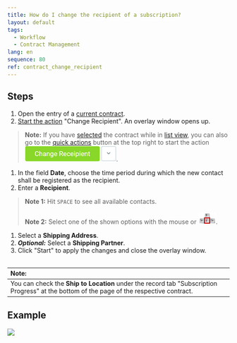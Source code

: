 ```yaml
---
title: How do I change the recipient of a subscription?
layout: default
tags:
  - Workflow
  - Contract Management
lang: en
sequence: 80
ref: contract_change_recipient
---
```


## Steps
1. Open the entry of a [current contract](Create_contract).
1. [Start the action](StartAction) "Change Recipient". An overlay window opens up.
 >**Note:** If you have [selected](RecordSelection) the contract while in [list view](ViewModes), you can also go to the [quick actions](StartAction) button at the top right to start the action ![](assets/Change_recipient_button.png).

1. In the field **Date**, choose the time period during which the new contact shall be registered as the recipient.
1. Enter a **Recipient**.
 >**Note 1:** Hit `SPACE` to see all available contacts.<br><br>
 >**Note 2:** Select one of the shown options with the mouse or ![](../DE/assets/Workflow_Auftrag_Bis_Rechnung_WebUI-73797.png).

1. Select a **Shipping Address**.
1. ***Optional:*** Select a **Shipping Partner**.
1. Click "Start" to apply the changes and close the overlay window.
<br><br>

| **Note:** |
| :- |
| You can check the **Ship to Location** under the record tab "Subscription Progress" at the bottom of the page of the respective contract. |

## Example
![](assets/Contract_change_recipient.gif)
